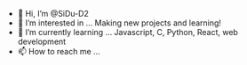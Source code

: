 - 👋 Hi, I’m @SiDu-D2
- 👀 I’m interested in ... Making new projects and learning!
- 🌱 I’m currently learning ... Javascript, C, Python, React, web development
- 📫 How to reach me ... 

<!---
SiDu-D2/SiDu-D2 is a ✨ special ✨ repository because its `README.md` (this file) appears on your GitHub profile.
You can click the Preview link to take a look at your changes.
--->

